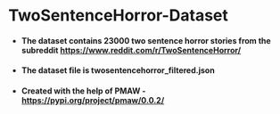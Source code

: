 # TwoSentenceHorror-Dataset

* #### The dataset contains 23000 two sentence horror stories from the subreddit https://www.reddit.com/r/TwoSentenceHorror/
* #### The dataset file is twosentencehorror_filtered.json 

* #### Created with the help of PMAW - https://pypi.org/project/pmaw/0.0.2/
